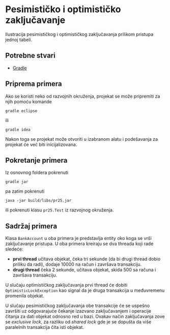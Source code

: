 # Pesimističko i optimističko zaključavanje

Ilustracija pesimističkog i optimističkog zaključavanja prilikom
pristupa jednoj tabeli.

## Potrebne stvari

* [Gradle](https://gradle.org)

## Priprema primera

Ako se koristi neko od razvojnih okruženja, projekat se može pripremiti 
za njih pomoću komande

`gradle eclipse`

ili 

`gradle idea`

Nakon toga se projekat može otvoriti u izabranom alatu i podešavanja za 
projekat će već biti inicijalizovana.

## Pokretanje primera

Iz osnovnog foldera pokrenuti

`gradle jar`

pa zatim pokrenuti

`java -jar build/libs/pr25.jar`

ili pokrenuti klasu `pr25.Test` iz razvojnog okruženja.

## Sadržaj primera

Klasa `BankAccount` u oba primera je predstavlja entity oko koga se vrši 
zaključavanje pristupa. U oba primera kreiraju se dva threada koji rade
sledeće:
 * **prvi thread** učitava objekat, čeka tri sekunde (da bi drugi thread 
   dobio priliku da radi), dodaje 10000 na račun i završava transakciju.
 * **drugi thread** čeka 2 sekunde, učitava objekat, skida 500 sa računa
   i završava transakciju.
   
U slučaju optimističkog zaključavanja prvi thread će dobiti 
`OptimisticLockException` kao signal da je druga transakcija u međuvremenu
promenila objekat.

U slučaju pesimističkog zaključavanja obe transakcije će se uspešno
završiti uz odgovarajuće čekanje izazvano zaključavanjem i operacije
čitanja za dati objekat odnosno red u bazi. Ovakav način zaključavanja
zove se *exclusive lock*, za razliku od *shared lock* gde je se dopušta
da više paralelnih transakcija čita isti objekat.
